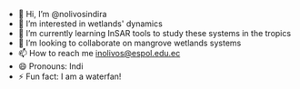 - 👋 Hi, I’m @nolivosindira
- 👀 I’m interested in wetlands' dynamics
- 🌱 I’m currently learning InSAR tools to study these systems in the tropics
- 💞️ I’m looking to collaborate on mangrove wetlands systems
- 📫 How to reach me inolivos@espol.edu.ec
- 😄 Pronouns: Indi 
- ⚡ Fun fact: I am a waterfan!

<!---
nolivosindira/nolivosindira is a ✨ special ✨ repository because its `README.md` (this file) appears on your GitHub profile.
You can click the Preview link to take a look at your changes.
--->
